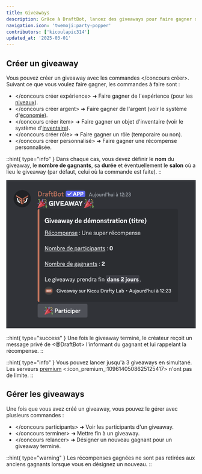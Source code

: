 ```yaml
---
title: Giveaways
description: Grâce à DraftBot, lancez des giveaways pour faire gagner de superbes récompenses à vos membres !
navigation.icon: 'twemoji:party-popper'
contributors: ['kicoulapic314']
updated_at: '2025-03-01'
---
```


## Créer un giveaway

Vous pouvez créer un giveaway avec les commandes \</concours créer>. Suivant ce que vous voulez faire gagner, les commandes à faire sont :

- \</concours créer expérience> ➜ Faire gagner de l'expérience (pour les [niveaux](/docs/modules/niveaux)).
- \</concours créer argent> ➜ Faire gagner de l'argent (voir le système d'[économie](/docs/modules/economie)).
- \</concours créer item> ➜ Faire gagner un objet d'inventaire (voir le système d'[inventaire](/docs/modules/inventaire)).
- \</concours créer rôle> ➜ Faire gagner un rôle (temporaire ou non).
- \</concours créer personnalisé> ➜ Faire gagner une récompense personnalisée.

::hint{ type="info" }
  Dans chaque cas, vous devez définir le **nom** du giveaway, le **nombre de gagnants**, sa **durée** et éventuellement le **salon** où a lieu le giveaway (par défaut, celui où la commande est faite).
::

![Aperçu d'un giveaway pour une récompense personnalisée.](../assets/giveaways/apercu_giveaway.png)

::hint{ type="success" }
  Une fois le giveaway terminé, le créateur reçoit un message privé de <@DraftBot> l'informant du gagnant et lui rappelant la récompense.
::

::hint{ type="info" }
  Vous pouvez lancer jusqu'à 3 giveaways en simultané. Les serveurs [premium](/premium) <:icon_premium_:1096140508625125417> n'ont pas de limite.
::

## Gérer les giveaways

Une fois que vous avez créé un giveaway, vous pouvez le gérer avec plusieurs commandes :

- \</concours participants> ➜ Voir les participants d'un giveaway.
- \</concours terminer> ➜ Mettre fin à un giveaway.
- \</concours relancer> ➜ Désigner un nouveau gagnant pour un giveaway terminé.

::hint{ type="warning" }
  Les récompenses gagnées ne sont pas retirées aux anciens gagnants lorsque vous en désignez un nouveau.
::

